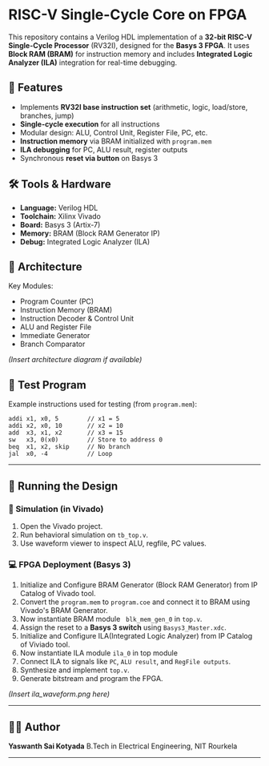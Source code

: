# RISC-V Single-Cycle Core on FPGA

This repository contains a Verilog HDL implementation of a **32-bit RISC-V Single-Cycle Processor** (RV32I), designed for the **Basys 3 FPGA**. It uses **Block RAM (BRAM)** for instruction memory and includes **Integrated Logic Analyzer (ILA)** integration for real-time debugging.

## 🔧 Features

- Implements **RV32I base instruction set** (arithmetic, logic, load/store, branches, jump)
- **Single-cycle execution** for all instructions
- Modular design: ALU, Control Unit, Register File, PC, etc.
- **Instruction memory** via BRAM initialized with `program.mem`
- **ILA debugging** for PC, ALU result, register outputs
- Synchronous **reset via button** on Basys 3

## 🛠 Tools & Hardware

- **Language:** Verilog HDL  
- **Toolchain:** Xilinx Vivado  
- **Board:** Basys 3 (Artix-7)  
- **Memory:** BRAM (Block RAM Generator IP)  
- **Debug:** Integrated Logic Analyzer (ILA)

## 🧠 Architecture

Key Modules:
- Program Counter (PC)
- Instruction Memory (BRAM)
- Instruction Decoder & Control Unit
- ALU and Register File
- Immediate Generator
- Branch Comparator

*(Insert architecture diagram if available)*

## 🧪 Test Program

Example instructions used for testing (from `program.mem`):

```assembly
addi x1, x0, 5        // x1 = 5
addi x2, x0, 10       // x2 = 10
add  x3, x1, x2       // x3 = 15
sw   x3, 0(x0)        // Store to address 0
beq  x1, x2, skip     // No branch
jal  x0, -4           // Loop
```
---

## 🚀 Running the Design

### 🔧 Simulation (in Vivado)

1. Open the Vivado project.
2. Run behavioral simulation on `tb_top.v`.
3. Use waveform viewer to inspect ALU, regfile, PC values.

### 💻 FPGA Deployment (Basys 3)

1. Initialize and Configure BRAM Generator (Block RAM Generator) from IP Catalog of Vivado tool.
2. Convert the `program.mem` to `program.coe` and connect it to BRAM using Vivado's BRAM Generator.
3. Now instantiate BRAM module ` blk_mem_gen_0` in `top.v`.
4. Assign the reset to a **Basys 3 switch** using `Basys3_Master.xdc`.
5. Initialize and Configure ILA(Integrated Logic Analyzer) from IP Catalog of Viviado tool.
6. Now instantiate ILA module `ila_0` in top module
7. Connect ILA to signals like `PC`, `ALU result`, and `RegFile outputs`.
8. Synthesize and implement `top.v`.
9. Generate bitstream and program the FPGA.

*(Insert ila\_waveform.png here)*

---

## 🧑‍💻 Author

**Yaswanth Sai Kotyada**
B.Tech in Electrical Engineering, NIT Rourkela

---
